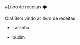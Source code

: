 #Livro de receitas :cloud_with_lightning:

Ola! Bem vindo ao livro de receitas 

- Lasanha 

- pudim

  